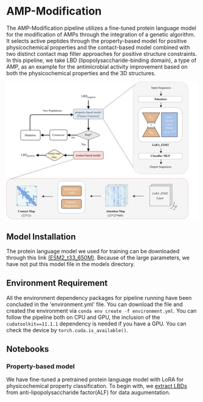 # AMP-Modification
The AMP-Modification pipeline utilizes a fine-tuned protein language model for the modification of AMPs through the integration of a genetic algorithm. It selects active peptides through the property-based model for positive physicochemical properties and the contact-based model combined with two distinct contact map filter approaches for positive structure constraints. In this pipeline, we take LBD (lipopolysaccharide-binding domain), a type of AMP, as an example for the antimicrobial activity improvement based on both the physicochemical properties and the 3D structures.

![image](https://github.com/Qinlab502/AMP-Modification/blob/main/images/Fig.1.png)

## Model Installation
The protein language model we used for training can be downloaded through this link [(ESM2_t33_650M)](https://huggingface.co/facebook/esm2_t33_650M_UR50D/tree/main). Because of the large parameters, we have not put this model file in the models directory.

## Environment Requirement
All the environment dependency packages for pipeline running have been concluded in the 'environment.yml' file. You can download the file and created the environment via ```conda env create -f environment.yml```.
You can follow the pipeline both on CPU and GPU, the inclusion of the ```cudatoolkit==11.1.1``` dependency is needed if you have a GPU. You can check the device by ```torch.cuda.is_available()```.

## Notebooks
### Property-based model
We have fine-tuned a pretrained protein language model with LoRA for physicochemical property classification. To begin with, we [extract LBDs](./scripts/LBD_extraction_from_ALF.ipynb) from anti-lipopolysaccharide factor(ALF) for data augumentation.
